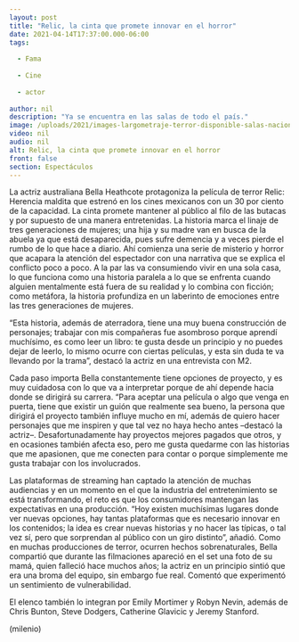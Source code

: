 ```yaml
---
layout: post
title: "Relic, la cinta que promete innovar en el horror"
date: 2021-04-14T17:37:00.000-06:00
tags:
  
  - Fama
  
  - Cine
  
  - actor
  
author: nil
description: "Ya se encuentra en las salas de todo el país."
image: /uploads/2021/images-largometraje-terror-disponible-salas-nacionales_0_235_1200_746.jpg
video: nil
audio: nil
alt: Relic, la cinta que promete innovar en el horror
front: false
section: Espectáculos
---
```


La actriz australiana Bella Heathcote protagoniza la película de terror Relic: Herencia maldita que estrenó en los cines mexicanos con un 30 por ciento de la capacidad. La cinta promete mantener al público al filo de las butacas y por supuesto de una manera entretenidas. La historia marca el linaje de tres generaciones de mujeres; una hija y su madre van en busca de la abuela ya que está desaparecida, pues sufre demencia y a veces pierde el rumbo de lo que hace a diario. Ahí comienza una serie de misterio y horror que acapara la atención del espectador con una narrativa que se explica el conflicto poco a poco. A la par las va consumiendo vivir en una sola casa, lo que funciona como una historia paralela a lo que se enfrenta cuando alguien mentalmente está fuera de su realidad y lo combina con ficción; como metáfora, la historia profundiza en un laberinto de emociones entre las tres generaciones de mujeres. 

“Esta historia, además de aterradora, tiene una muy buena construcción de personajes; trabajar con mis compañeras fue asombroso porque aprendí muchísimo, es como leer un libro: te gusta desde un principio y no puedes dejar de leerlo, lo mismo ocurre con ciertas películas, y esta sin duda te va llevando por la trama”, destacó la actriz en una entrevista con M2. 

Cada paso importa Bella constantemente tiene opciones de proyecto, y es muy cuidadosa con lo que va a interpretar porque de ahí depende hacia donde se dirigirá su carrera. “Para aceptar una película o algo que venga en puerta, tiene que existir un guión que realmente sea bueno, la persona que dirigirá el proyecto también influye mucho en mí, además de quiero hacer personajes que me inspiren y que tal vez no haya hecho antes –destacó la actriz–. Desafortunadamente hay proyectos mejores pagados que otros, y en ocasiones también afecta eso, pero me gusta quedarme con las historias que me apasionen, que me conecten para contar o porque simplemente me gusta trabajar con los involucrados.

Las plataformas de streaming han captado la atención de muchas audiencias y en un momento en el que la industria del entretenimiento se está transformando, el reto es que los consumidores mantengan las expectativas en una producción. “Hoy existen muchísimas lugares donde ver nuevas opciones, hay tantas plataformas que es necesario innovar en los contenidos; la idea es crear nuevas historias y no hacer las típicas, o tal vez sí, pero que sorprendan al público con un giro distinto”, añadió. Como en muchas producciones de terror, ocurren hechos sobrenaturales, Bella compartió que durante las filmaciones apareció en el set una foto de su mamá, quien falleció hace muchos años; la actriz en un principio sintió que era una broma del equipo, sin embargo fue real. Comentó que experimentó un sentimiento de vulnerabilidad. 

El elenco también lo integran por Emily Mortimer y Robyn Nevin, además de Chris Bunton, Steve Dodgers, Catherine Glavicic y Jeremy Stanford. 

(milenio)